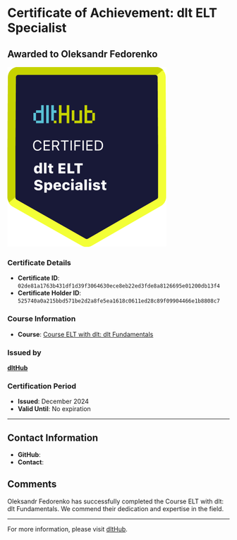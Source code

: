 
# Certificate of Achievement: dlt ELT Specialist

## Awarded to **Oleksandr Fedorenko**

![Course Image](../badges/dlt_ELT_specialist.png)

### Certificate Details
- **Certificate ID**: `02de81a1763b431df1d39f3064630ece8eb22ed3fde8a8126695e01200db13f4`
- **Certificate Holder ID**: `525740a0a215bbd571be2d2a8fe5ea1618c0611ed28c89f09904466e1b8808c7`

### Course Information
- **Course**: [Course ELT with dlt: dlt Fundamentals](https://github.com/dlt-hub/dlthub-education/tree/main/courses/dlt_fundamentals_dec_2024)

### Issued by
[**dltHub**](https://dlthub.com/) 

### Certification Period
- **Issued**: December 2024
- **Valid Until**: No expiration

---

## Contact Information
- **GitHub**: 
- **Contact**: 

## Comments
Oleksandr Fedorenko has successfully completed the Course ELT with dlt: dlt Fundamentals. We commend their dedication and expertise in the field.

---

For more information, please visit [dltHub](https://dlthub.com/).
    